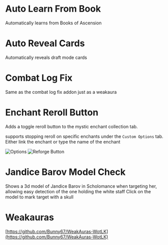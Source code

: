 # Auto Learn From Book
Automatically learns from Books of Ascension

# Auto Reveal Cards
Automatically reveals draft mode cards

# Combat Log Fix
Same as the combat log fix addon just as a weakaura

# Enchant Reroll Button
Adds a toggle reroll button to the mystic enchant collection tab.

supports stopping reroll on specific enchants under the `Custom Options` tab. Either link the enchant or type the name of the enchant

![Options](https://i.imgur.com/B7wQE6D.png)
![Reforge Button](https://i.imgur.com/Gheq2y2.png)

# Jandice Barov Model Check
Shows a 3d model of Jandice Barov in Scholomance when targeting her, allowing easy detection of the one holding the white staff
Click on the model to mark target with a skull

# Weakauras
[https://github.com/Bunny67/WeakAuras-WotLK](https://github.com/Bunny67/WeakAuras-WotLK)
